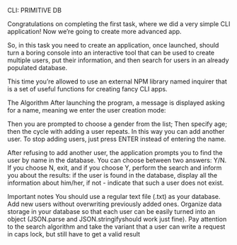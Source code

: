CLI: PRIMITIVE DB 

Congratulations on completing the first task, where we did a very simple CLI application! Now we’re going to create more advanced app.

So, in this task you need to create an application, once launched, should turn a boring console into an interactive tool that can be used to create multiple users, put their information, and then search for users in an already populated database.

This time you’re allowed to use an external NPM library named inquirer that is a set of useful functions for creating fancy CLI apps.

The Algorithm
After launching the program, a message is displayed asking for a name, meaning we enter the user creation mode:

Then you are prompted to choose a gender from the list;
Then specify age;
then the cycle with adding a user repeats. In this way you can add another user.
To stop adding users, just press ENTER instead of entering the name.

After refusing to add another user, the application prompts you to find the user by name in the database. You can choose between two answers: Y/N. If you choose N, exit, and if you choose Y, perform the search and inform you about the results: if the user is found in the database, display all the information about him/her, if not - indicate that such a user does not exist.

Important notes
You should use a regular text file (.txt) as your database. Add new users without overwriting previously added ones.
Organize data storage in your database so that each user can be easily turned into an object (JSON.parse and JSON.stringifyshould work just fine).
Pay attention to the search algorithm and take the variant that a user can write a request in caps lock, but still have to get a valid result